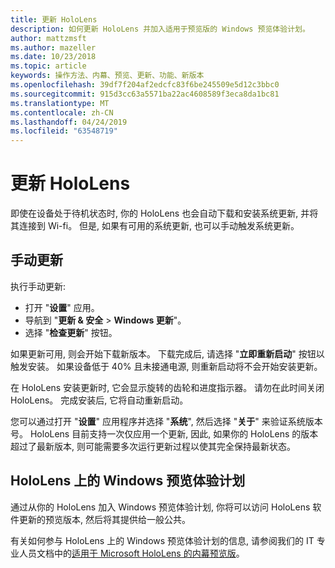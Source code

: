 ```yaml
---
title: 更新 HoloLens
description: 如何更新 HoloLens 并加入适用于预览版的 Windows 预览体验计划。
author: mattzmsft
ms.author: mazeller
ms.date: 10/23/2018
ms.topic: article
keywords: 操作方法、内幕、预览、更新、功能、新版本
ms.openlocfilehash: 39df7f204af2edcfc83f6be245509e5d12c3bbc0
ms.sourcegitcommit: 915d3cc63a5571ba22ac4608589f3eca8da1bc81
ms.translationtype: MT
ms.contentlocale: zh-CN
ms.lasthandoff: 04/24/2019
ms.locfileid: "63548719"
---
```

# <a name="updating-hololens"></a>更新 HoloLens

即使在设备处于待机状态时, 你的 HoloLens 也会自动下载和安装系统更新, 并将其连接到 Wi-fi。 但是, 如果有可用的系统更新, 也可以手动触发系统更新。

## <a name="manual-update"></a>手动更新

执行手动更新:
* 打开 "**设置**" 应用。
* 导航到 "**更新 & 安全** > **Windows 更新**"。
* 选择 "**检查更新**" 按钮。

如果更新可用, 则会开始下载新版本。 下载完成后, 请选择 "**立即重新启动**" 按钮以触发安装。 如果设备低于 40% 且未接通电源, 则重新启动将不会开始安装更新。

在 HoloLens 安装更新时, 它会显示旋转的齿轮和进度指示器。 请勿在此时间关闭 HoloLens。 完成安装后, 它将自动重新启动。

您可以通过打开 "**设置**" 应用程序并选择 "**系统**", 然后选择 "**关于**" 来验证系统版本号。 HoloLens 目前支持一次仅应用一个更新, 因此, 如果你的 HoloLens 的版本超过了最新版本, 则可能需要多次运行更新过程以使其完全保持最新状态。

## <a name="windows-insider-program-on-hololens"></a>HoloLens 上的 Windows 预览体验计划

通过从你的 HoloLens 加入 Windows 预览体验计划, 你将可以访问 HoloLens 软件更新的预览版本, 然后将其提供给一般公共。

有关如何参与 HoloLens 上的 Windows 预览体验计划的信息, 请参阅我们的 IT 专业人员文档中的[适用于 Microsoft HoloLens 的内幕预览版](https://docs.microsoft.com/hololens/hololens-insider)。
